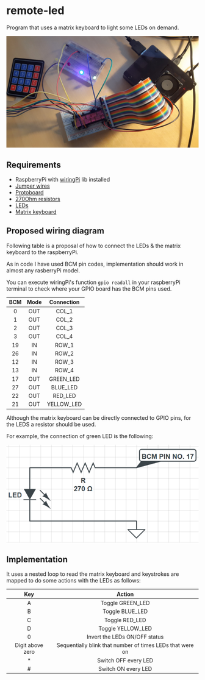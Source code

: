 # remote-led

Program that uses a matrix keyboard to light some LEDs on demand.

![alt text](img/project.jpg "Project photo")

## Requirements 
- RaspberryPi with [wiringPi](http://wiringpi.com/) lib installed
- [Jumper wires](img/jumper-wires.jpg)
- [Protoboard](img/protoboard.jpg)
- [270Ohm resistors](img/270OhmResistor.jpg)
- [LEDs](img/LEDs.jpg)
- [Matrix keyboard](img/matrix-keyboard.jpg)

## Proposed wiring diagram
Following table is a proposal of how to connect the LEDs & the matrix keyboard to the raspberryPi.

As in code I have used BCM pin codes, implementation should work in almost any rasberryPi model.

You can execute wiringPi's function `gpio readall` in your raspberryPi terminal to check where your GPIO board has the BCM pins used.

| BCM | Mode | Connection |
|:---:|:----:|:----------:|
| 0   |OUT   | COL_1      |
| 1   |OUT   | COL_2      |
| 2   |OUT   | COL_3      |
| 3   |OUT   | COL_4      |
| 19  |IN    | ROW_1      |
| 26  |IN    | ROW_2      |
| 12  |IN    | ROW_3      |
| 13  |IN    | ROW_4      |
| 17  |OUT   | GREEN_LED  |
| 27  |OUT   | BLUE_LED   |
| 22  |OUT   | RED_LED    |
| 21  |OUT   | YELLOW_LED |

Although the matrix keyboard can be directly connected to GPIO pins, for the LEDS a resistor should be used. 

For example, the connection of green LED is the following:

![alt text](img/wiring-each-LED.PNG)

## Implementation
It uses a nested loop to read the matrix keyboard and keystrokes are mapped to do some actions with the LEDs as follows:

| Key              | Action                                                    |
|:----------------:|:---------------------------------------------------------:|
| A                | Toggle GREEN_LED                                          |
| B                | Toggle BLUE_LED                                           |
| C                | Toggle RED_LED                                            |
| D                | Toggle YELLOW_LED                                         |
| 0                | Invert the LEDs ON/OFF status                             |
| Digit above zero | Sequentially blink that number of times LEDs that were on |
| *                | Switch OFF every LED                                      |
| #                | Switch ON every LED                                       |
